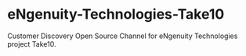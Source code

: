 # eNgenuity-Technologies-Take10
Customer Discovery Open Source Channel for eNgenuity Technologies project Take10.
